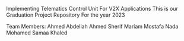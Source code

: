 Implementing Telematics Control Unit For V2X Applications
This is our Graduation Project Repository For the year 2023

Team Members:
Ahmed Abdellah
Ahmed Sherif
Mariam Mostafa
Nada Mohamed
Samaa Khaled